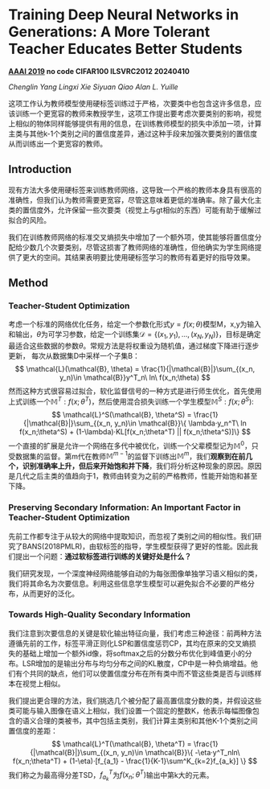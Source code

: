 # Training Deep Neural Networks in Generations: A More Tolerant Teacher Educates Better Students

**[AAAI 2019](https://ojs.aaai.org/index.php/AAAI/article/view/4506)	no code 	CIFAR100  ILSVRC2012	20240410**

*Chenglin Yang  Lingxi Xie  Siyuan Qiao  Alan L. Yuille*

这项工作认为教师模型使用硬标签训练过于严格，次要类中也包含这许多信息，应该训练一个更宽容的教师来教授学生，这项工作提出要考虑次要类别的影响，视觉上相似的物体同样能够提供有用的信息，在训练教师模型的损失中添加一项，计算主类与其他k-1个类别之间的置信度差异，通过这种手段来加强次要类别的置信度从而训练出一个更宽容的教师。

## Introduction

现有方法大多使用硬标签来训练教师网络，这导致一个严格的教师本身具有很高的准确性，但我们认为教师需要更宽容，尽管这意味着更低的准确率。除了最大化主类的置信度外，允许保留一些次要类（视觉上与gt相似的东西）可能有助于缓解过拟合的风险。

我们在训练教师网络的标准交叉熵损失中增加了一个额外项，使其能够将置信度分配给少数几个次要类别，尽管这损害了教师网络的准确性，但他确实为学生网络提供了更大的空间。其结果表明要比使用硬标签学习的教师有着更好的指导效果。

## Method

### Teacher-Student Optimization

考虑一个标准的网络优化任务，给定一个参数化形式$y=f(x;\theta)$模型M，x,y为输入和输出，$\theta$为可学习参数，给定一个训练集$\mathcal{D}=\{ (x_1, y_1), ..., (x_N, y_N) \}$，目标是确定最适合这些数据的参数$\theta$。常规方法是将权重设为随机值，通过梯度下降进行逐步更新， 每次从数据集D中采样一个子集B：
$$
\mathcal{L}(\mathcal{B}, \theta) = \frac{1}{|\mathcal{B}|}\sum_{(x_n, y_n)\in \mathcal{B}}y^T_n\ ln\ f(x_n;\theta)
$$
然而这种方式很容易过拟合，软化监督信号的一种方式是进行师生优化，首先使用上式训练一个$\mathbb{M}^T:f(x;\theta^T)$，然后使用混合损失训练一个学生模型$\mathbb{M}^S:f(x;\theta^S)$:
$$
\mathcal{L}^S(\mathcal{B}, \theta^S) = \frac{1}{|\mathcal{B}|}\sum_{(x_n, y_n)\in \mathcal{B}}\{ \lambda·y_n^T\ ln f(x_n;\theta^S) + (1-\lambda)·KL[f(x_n;\theta^T) || f(x_n;\theta^S)]\}
$$
一个直接的扩展是允许一个网络在多代中被优化，训练一个父辈模型记为$\mathbb{M}^0$，只受数据集的监督。第m代在教师$\mathbb{M}^{m-1}$的监督下训练出$\mathbb{M}^m$，我们**观察到在前几个，识别准确率上升，但后来开始饱和并下降**，我们将分析这种现象的原因。原因是几代之后主类的值趋向于1，教师由转变为之前的严格教师，性能开始饱和甚至下降。

### Preserving Secondary Information: An Important Factor in Teacher-Student Optimization

先前工作都专注于从较大的网络中提取知识，而忽视了类别之间的相似性。我们研究了BANS(2018PMLR)，由软标签的指导，学生模型获得了更好的性能。因此我们提出一个问题：**通过软标签进行训练的关键好处是什么？**

我们研究发现，一个深度神经网络能够自动的为每张图像单独学习语义相似的类，我们将其命名为次要信息。利用这些信息学生模型可以避免拟合不必要的严格分布，从而更好的泛化。

### Towards High-Quality Secondary Information

我们注意到次要信息的关键是软化输出特征向量，我们考虑三种途径：前两种方法遵循先前的工作，标签平滑正则化LSP和置信度惩罚CP，其均在原来的交叉熵损失的基础上增加一个额外id像，将softmax之后的分数分布优化到峰值更小的分布。LSR增加的是输出分布与均匀分布之间的KL散度，CP中是一种负熵增益。他们有个共同的缺点，他们可以使置信度分布在所有类中而不管这些类是否与训练样本在视觉上相似。

我们提出更合理的方法，我们挑选几个被分配了最高置信度分数的类，并假设这些类可能与输入图像在语义上相似，我们设置一个固定的整数K，他表示每幅图像包含的语义合理的类被书，其中包括主类别，我们计算主类别和其他K-1个类别之间置信度的差距：
$$
\mathcal{L}^T(\mathcal{B}, \theta^T) = \frac{1}{|\mathcal{B}|}\sum_{(x_n, y_n)\in \mathcal{B}}\{ -\eta·y^T_nln\ f(x_n;\theta^T) + (1-\eta)·[f_{a_1} - \frac{1}{K-1}\sum^K_{k=2}f_{a_k}] \}
$$
我们称之为最高得分差TSD，$f^T_{a_k}$为$f(x_n;\theta^T)$输出中第k大的元素。

